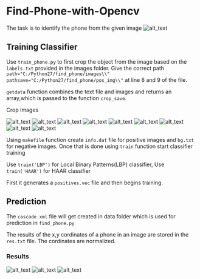 # Find-Phone-with-Opencv

The task is to identify the phone from the given image
![alt_text](https://github.com/raj-shah14/Find-Phone-with-Opencv/blob/master/images/10.jpg)

## Training Classifier
Use  `train_phone.py` to first crop the object from the image based on the `labels.txt` provided in the images folder.
Give the correct path
`
path="C:/Python27/find_phone/images\\"`
`pathsave="C:/Python27/find_phone/pos_img\\"` at line 8 and 9 of the file.

`getdata` function combines the text file and images and returns an array,which is passed to the function `crop_save`.

Crop Images

![alt_text](https://github.com/raj-shah14/Find-Phone-with-Opencv/blob/master/Pos_img/crop_img10.jpg) ![alt_text](https://github.com/raj-shah14/Find-Phone-with-Opencv/blob/master/Pos_img/crop_img1.jpg) ![alt_text](https://github.com/raj-shah14/Find-Phone-with-Opencv/blob/master/Pos_img/crop_img11.jpg) ![alt_text](https://github.com/raj-shah14/Find-Phone-with-Opencv/blob/master/Pos_img/crop_img13.jpg) ![alt_text](https://github.com/raj-shah14/Find-Phone-with-Opencv/blob/master/Pos_img/crop_img14.jpg) ![alt_text](https://github.com/raj-shah14/Find-Phone-with-Opencv/blob/master/Pos_img/crop_img15.jpg) ![alt_text](https://github.com/raj-shah14/Find-Phone-with-Opencv/blob/master/Pos_img/crop_img16.jpg) ![alt_text](https://github.com/raj-shah14/Find-Phone-with-Opencv/blob/master/Pos_img/crop_img19.jpg) ![alt_text](https://github.com/raj-shah14/Find-Phone-with-Opencv/blob/master/Pos_img/crop_img21.jpg)

Using `makefile` function create `info.dat` file for positive images and `bg.txt` for negative images.
Once that is done using `train` function start classifier training

Use `train('LBP')` for Local Binary Patterns(LBP) classifier,
Use `train('HAAR')` for HAAR classifier

First it generates a `positives.vec` file and then begins training.

## Prediction

The `cascade.xml` file will get created in data folder which is used for prediction in `find_phone.py` 

The results of the x,y cordinates of a phone in an image are stored in the `res.txt` file. The cordinates are normalized.

### Results
![alt_text](https://github.com/raj-shah14/Find-Phone-with-Opencv/blob/master/res14.jpg)
![alt_text](https://github.com/raj-shah14/Find-Phone-with-Opencv/blob/master/res1.jpg)
![alt_text](https://github.com/raj-shah14/Find-Phone-with-Opencv/blob/master/res4.jpg)

